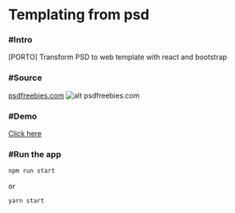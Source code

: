 # Templating from psd

### #Intro
[PORTO] Transform PSD to web template with react and bootstrap 

### #Source
[psdfreebies.com](https://psdfreebies.com/psd/creative-agency-web-design-free-psd/)
![alt psdfreebies.com](https://psdfreebies.com/wp-content/uploads/2018/09/Creative-Agency-Web-Design-Free-PSD-Preview.jpg)

### #Demo
[Click here](https://romantic-heisenberg-0e7fcf.netlify.com/)

### #Run the app
```bash
npm run start
```
or
```bash
yarn start
```


